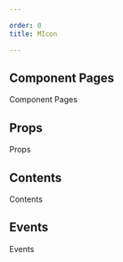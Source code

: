 ```yaml
---

order: 0
title: MIcon

---
```

 
## Component Pages
 
Component Pages
 
## Props
 
Props
 
## Contents
 
Contents
 
## Events
 
Events
 
